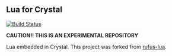 Lua for Crystal
---------------

[![Build Status](https://travis-ci.org/pine613/crystal-lua.svg?branch=master)](https://travis-ci.org/pine613/crystal-lua)

**CAUTION!! THIS IS AN EXPERIMENTAL REPOSITORY**

Lua embedded in Crystal. This project was forked from [rufus-lua](https://github.com/jmettraux/rufus-lua).

